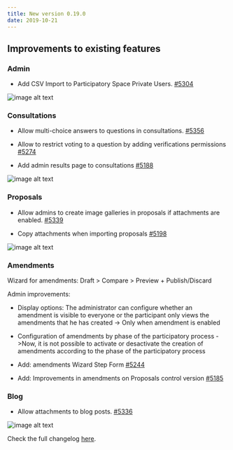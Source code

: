 ```yaml
---
title: New version 0.19.0
date: 2019-10-21
---
```


## Improvements to existing features

### Admin

* Add CSV Import to Participatory Space Private Users. [#5304](https://github.com/decidim/decidim/pull/5304)

![image alt text](/blog/images/release-0.19.0-image_0.png)

### Consultations

* Allow multi-choice answers to questions in consultations. [#5356](https://github.com/decidim/decidim/pull/5356)

* Allow to restrict voting to a question by adding verifications permissions [#5274](https://github.com/decidim/decidim/pull/5274)

* Add admin results page to consultations [#5188](https://github.com/decidim/decidim/pull/5188)

![image alt text](/blog/images/release-0.19.0-image_1.png)

### Proposals

* Allow admins to create image galleries in proposals if attachments are enabled. [#5339](https://github.com/decidim/decidim/pull/5339)

* Copy attachments when importing proposals [#5198](https://github.com/decidim/decidim/pull/5198)

![image alt text](/blog/images/release-0.19.0-image_2.png)

### Amendments

Wizard  for amendments: Draft > Compare > Preview + Publish/Discard

Admin improvements:

* Display options: The administrator can configure whether an amendment is visible to everyone or the participant only views the amendments that he has created -> Only when amendment is enabled

* Configuration of amendments by phase of the participatory process ->Now, it is not possible to activate or desactivate the creation of amendments according to the phase of the participatory process

* Add: amendments Wizard Step Form [#5244](https://github.com/decidim/decidim/pull/5244)

* Add: Improvements in amendments on Proposals control version [#5185](https://github.com/decidim/decidim/pull/5185)

### Blog

* Allow attachments to blog posts. [#5336](https://github.com/decidim/decidim/pull/5336)

![image alt text](/blog/images/release-0.19.0-image_3.png)

Check the full changelog [here](https://github.com/decidim/decidim/blob/0.19-stable/CHANGELOG.md).

